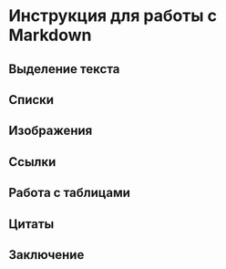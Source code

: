 # Инструкция для работы с Markdown

## Выделение текста

## Списки

## Изображения

## Ссылки

## Работа с таблицами

## Цитаты

## Заключение